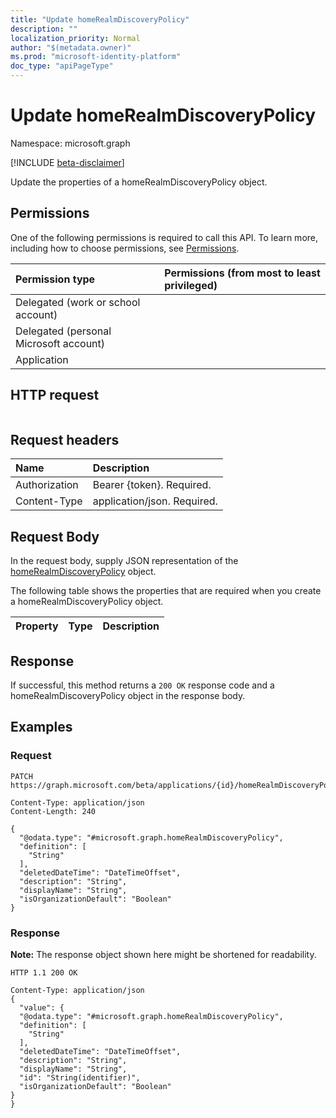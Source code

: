 ```yaml
---
title: "Update homeRealmDiscoveryPolicy"
description: ""
localization_priority: Normal
author: "$(metadata.owner)"
ms.prod: "microsoft-identity-platform"
doc_type: "apiPageType"
---
```


# Update homeRealmDiscoveryPolicy

Namespace: microsoft.graph

[!INCLUDE [beta-disclaimer](../../includes/beta-disclaimer.md)]

Update the properties of a homeRealmDiscoveryPolicy object.

## Permissions

One of the following permissions is required to call this API. To learn more, including how to choose permissions, see [Permissions](/graph/permissions-reference).

| Permission type                        | Permissions (from most to least privileged) |
| :------------------------------------- | :------------------------------------------ |
| Delegated (work or school account)     |                                             |
| Delegated (personal Microsoft account) |                                             |
| Application                            |                                             |

## HTTP request

<!-- {
  "blockType": "ignored"
}
-->

```http

```

## Request headers

| Name          | Description                 |
| :------------ | :-------------------------- |
| Authorization | Bearer {token}. Required.   |
| Content-Type  | application/json. Required. |

## Request Body

In the request body, supply JSON representation of the [homeRealmDiscoveryPolicy](../resources/-homerealmdiscoverypolicy.md) object.

<!-- Actions and Functions -->

<!-- CRUD Methods -->

The following table shows the properties that are required when you create a homeRealmDiscoveryPolicy object.

| Property | Type | Description |
| :------- | :--- | :---------- |

## Response

If successful, this method returns a `200 OK` response code and a homeRealmDiscoveryPolicy object in the response body.

## Examples

### Request

<!-- {
  "blockType": "request",
  "name": "update_homerealmdiscoverypolicy"
}
-->

```http
PATCH https://graph.microsoft.com/beta/applications/{id}/homeRealmDiscoveryPolicies/{id}

Content-Type: application/json
Content-Length: 240

{
  "@odata.type": "#microsoft.graph.homeRealmDiscoveryPolicy",
  "definition": [
    "String"
  ],
  "deletedDateTime": "DateTimeOffset",
  "description": "String",
  "displayName": "String",
  "isOrganizationDefault": "Boolean"
}

```

### Response

**Note:** The response object shown here might be shortened for readability.

<!-- {
  "blockType": "response",
  "truncated": true,
  "@odata.type": "Microsoft.DirectoryServices.homeRealmDiscoveryPolicy"
}
-->

```http
HTTP 1.1 200 OK

Content-Type: application/json
{
  "value": {
  "@odata.type": "#microsoft.graph.homeRealmDiscoveryPolicy",
  "definition": [
    "String"
  ],
  "deletedDateTime": "DateTimeOffset",
  "description": "String",
  "displayName": "String",
  "id": "String(identifier)",
  "isOrganizationDefault": "Boolean"
}
}

```
